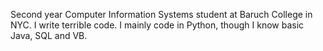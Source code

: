 Second year Computer Information Systems student at Baruch College in NYC.
I write terrible code. 
I mainly code in Python, though I know basic Java, SQL and VB.

<!---
WylieKuhn/WylieKuhn is a ✨ special ✨ repository because its `README.md` (this file) appears on your GitHub profile.
You can click the Preview link to take a look at your changes.
--->
